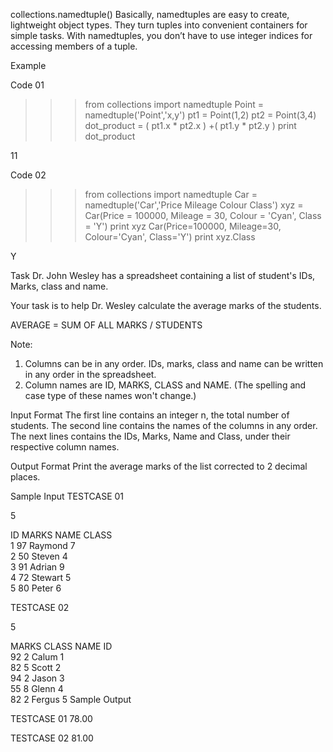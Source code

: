 collections.namedtuple()
Basically, namedtuples are easy to create, lightweight object types.
They turn tuples into convenient containers for simple tasks.
With namedtuples, you don’t have to use integer indices for accessing members of a tuple.

Example

Code 01
>>> from collections import namedtuple
>>> Point = namedtuple('Point','x,y')
>>> pt1 = Point(1,2)
>>> pt2 = Point(3,4)
>>> dot_product = ( pt1.x * pt2.x ) +( pt1.y * pt2.y )
>>> print dot_product

11

Code 02
>>> from collections import namedtuple
>>> Car = namedtuple('Car','Price Mileage Colour Class')
>>> xyz = Car(Price = 100000, Mileage = 30, Colour = 'Cyan', Class = 'Y')
>>> print xyz
Car(Price=100000, Mileage=30, Colour='Cyan', Class='Y')
>>> print xyz.Class

Y

Task
Dr. John Wesley has a spreadsheet containing a list of student's IDs, Marks, class and name.

Your task is to help Dr. Wesley calculate the average marks of the students.


AVERAGE = SUM OF ALL MARKS / STUDENTS

Note:
1. Columns can be in any order. IDs, marks, class and name can be written in any order in the spreadsheet.
2. Column names are ID, MARKS, CLASS and NAME. (The spelling and case type of these names won't change.)
                                                
Input Format
The first line contains an integer n, the total number of students.
The second line contains the names of the columns in any order.
The next  lines contains the IDs, Marks, Name and Class, under their respective column names.

Output Format
Print the average marks of the list corrected to 2 decimal places.

Sample Input
TESTCASE 01

5

ID         MARKS      NAME       CLASS     
1          97         Raymond    7         
2          50         Steven     4         
3          91         Adrian     9         
4          72         Stewart    5         
5          80         Peter      6  

TESTCASE 02

5

MARKS      CLASS      NAME       ID        
92         2          Calum      1         
82         5          Scott      2         
94         2          Jason      3         
55         8          Glenn      4         
82         2          Fergus     5
Sample Output

TESTCASE 01
78.00

TESTCASE 02
81.00